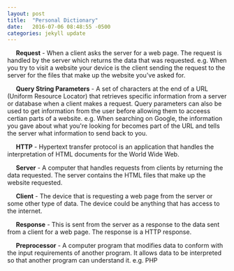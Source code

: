 ```yaml
---
layout: post
title:  "Personal Dictionary"
date:   2016-07-06 08:48:55 -0500
categories: jekyll update
---
```

&nbsp;&nbsp;&nbsp;&nbsp;&nbsp;__Request__ - When a client asks the server for a web page. The request is handled by the server which returns the data that was requested. e.g. When you try to visit a website your device is the client sending the request to the server for the files that make up the website you've asked for.

&nbsp;&nbsp;&nbsp;&nbsp;&nbsp;__Query String Parameters__ - A set of characters at the end of a URL (Uniform Resource Locator) that retrieves specific information from a server or database when a client makes a request. Query parameters can also be used to get information from the user before allowing them to acceess certian parts of a website. e.g. When searching on Google, the information you gave about what you're looking for becomes part of the URL and tells the server what information to send back to you.

&nbsp;&nbsp;&nbsp;&nbsp;&nbsp;__HTTP__ - Hypertext transfer protocol is an application that handles the interpretation of HTML documents for the World Wide Web.

&nbsp;&nbsp;&nbsp;&nbsp;&nbsp;__Server__ - A computer that handles requests from clients by returning the data requested. The server contains the HTML files that make up the website requested.

&nbsp;&nbsp;&nbsp;&nbsp;&nbsp;__Client__ - The device that is requesting a web page from the server or some other type of data. The device could be anything that has access to the internet.

&nbsp;&nbsp;&nbsp;&nbsp;&nbsp;__Response__ - This is sent from the server as a response to the data sent from a client for a web page. The response is a HTTP response.

&nbsp;&nbsp;&nbsp;&nbsp;&nbsp;__Preprocessor__ - A computer program that modifies data to conform with the input requirements of another program. It allows data to be interpreted so that another program can understand it. e.g. PHP